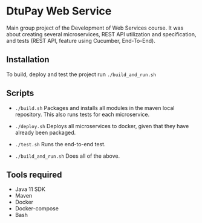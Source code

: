 # DtuPay Web Service
Main group project of the Development of Web Services course. It was about creating several microservices, REST API utilization and specification, and tests (REST API, feature using Cucumber, End-To-End).

## Installation

To build, deploy and test the project run
`./build_and_run.sh`

## Scripts
- `./build.sh`
  Packages and installs all modules in the maven local repository. This also runs tests for each microservice.

- `./deploy.sh`
  Deploys all microservices to docker, given that they have already been packaged.

- `./test.sh`
  Runs the end-to-end test.

- `./build_and_run.sh`
  Does all of the above.

## Tools required 
- Java 11 SDK
- Maven
- Docker
- Docker-compose
- Bash

  

